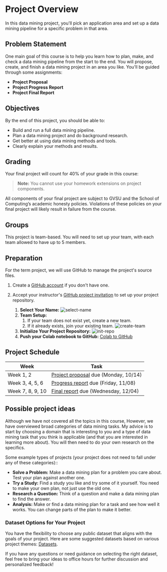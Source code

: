 # Project Overview

In this data mining project, you'll pick an application area and set up a data mining pipeline for a specific problem in that area.

## Problem Statement

One main goal of this course is to help you learn how to plan, make, and check a data mining pipeline from the start to the end. You will propose, create, and finish a data mining project in an area you like. You'll be guided through some assignments:

- **Project Proposal**
- **Project Progress Report**
- **Project Final Report**

## Objectives

By the end of this project, you should be able to:

- Build and run a full data mining pipeline.
- Plan a data mining project and do background research.
- Get better at using data mining methods and tools.
- Clearly explain your methods and results.

## Grading

Your final project will count for 40% of your grade in this course:

> **Note:** You cannot use your homework extensions on project components.

All components of your final project are subject to GVSU and the School of Computing’s academic honesty policies. Violations of these policies on your final project will likely result in failure from the course.

## Groups

This project is team-based. You will need to set up your team, with each team allowed to have up to 5 members.

## Preparation

For the term project, we will use GitHub to manage the project's source files.

1. Create a [GitHub account](https://github.com) if you don't have one.

2. Accept your instructor's [GitHub project invitation](https://classroom.github.com/a/oMLd-9ZB) to set up your project repository.

   1. **Select Your Name:** ![select-name](../assets/img/project-selectname.jpg)
   2. **Team Setup:**
      1. If your team does not exist yet, create a new team.
      2. If it already exists, join your existing team. ![create-team](../assets/img/project-createteam.jpg)
   3. **Initialize Your Project Repository:** ![init-repo](../assets/img/project-initrepo.jpg)
   4. **Push your Colab notebook to GitHub:** [Colab to GitHub](https://www.geeksforgeeks.org/how-to-upload-project-on-github-from-google-colab/?ref=ml_lbp)

## Project Schedule

| Week | Task |
| --- | --- |
| Week 1, 2 | [Project proposal](./project-proposal.md) due (Monday, 10/14) |
| Week 3, 4, 5, 6 | [Progress report](./project-progress-report.md) due (Friday, 11/08) |
| Week 7, 8, 9, 10 | [Final report](./project-final-report.md) due (Wednesday, 12/04) |

## Possible project ideas

Although we have not covered all the topics in this course, However, we have overviewed broad categories of data mining tasks. My advice is to start by choosing a domain that is interesting to you and a type of data mining task that you think is applicable (and that you are interested in learning more about). You will then need to do your own research on the specifics.

Some example types of projects (your project does not need to fall under any of these categories)::

- **Solve a Problem:** Make a data mining plan for a problem you care about. Test your plan against another one.
- **Try a Study:** Find a study you like and try some of it yourself. You need to make your own plan, not just use the old one.
- **Research a Question:** Think of a question and make a data mining plan to find the answer.
- **Analysis:** Make or find a data mining plan for a task and see how well it works. You can change parts of the plan to make it better.

### Dataset Options for Your Project

You have the flexibility to choose any public dataset that aligns with the goals of your project. Here are some suggested datasets based on various project themes: [Datasets](https://github.com/GVSU-CIS635/Datasets).

If you have any questions or need guidance on selecting the right dataset, feel free to bring your ideas to office hours for further discussion and personalized feedback!
